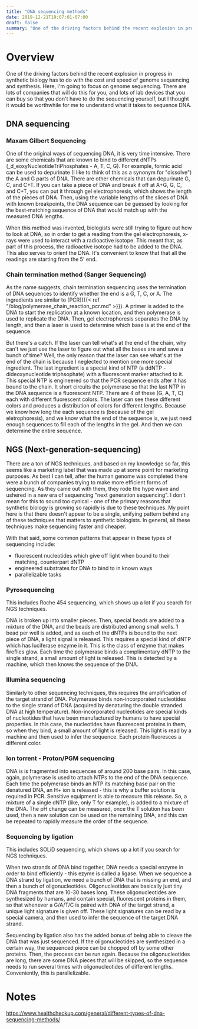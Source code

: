 ```yaml
---
title: "DNA sequencing methods"
date: 2019-12-21T19:07:01-07:00
draft: false
summary: "One of the driving factors behind the recent explosion in progress in synthetic biology has to do with the cost and speed of genome sequencing and synthesis. I wanted to understand more about how it actually works."
---
```


# Overview
One of the driving factors behind the recent explosion in progress in synthetic biology has to do with the cost and speed of genome sequencing and synthesis. Here, I'm going to focus on genome sequencing. There are lots of companies that will do this for you, and lots of lab devices that you can buy so that you don't have to do the sequencing yourself, but I thought it would be worthwhile for me to understand what it takes to sequence DNA.

## DNA sequencing

### Maxam Gilbert Sequencing

One of the original ways of sequencing DNA, it is very time intensive. There are some chemicals that are known to bind to different dNTPs (_d_eoxyNucleotideTriPhosphates - A, T, C, G). For example, formic acid can be used to depurinate (I like to think of this as a synonym for "dissolve") the A and G parts of DNA. There are other chemicals that can depurinate G, C, and C+T. If you can take a piece of DNA and break it off at A+G, G, C, and C+T, you can put it through gel electrophoresis, which shows the length of the pieces of DNA. Then, using the variable lengths of the slices of DNA with known breakpoints, the DNA sequence can be guessed by looking for the best-matching sequence of DNA that would match up with the measured DNA lengths.

When this method was invented, biologists were still trying to figure out how to look at DNA, so in order to get a reading from the gel electrophoresis, x-rays were used to interact with a radioactive isotope. This meant that, as part of this process, the radioactive isotope had to be added to the DNA. This also serves to orient the DNA. It's convenient to know that that all the readings are starting from the 5' end.

### Chain termination method (Sanger Sequencing)

As the name suggests, chain termination sequencing uses the termination of DNA sequences to identify whether the end is a G, T, C, or A. The ingredients are similar to [PCR]({{< ref "/blog/polymerase_chain_reaction_pcr.md" >}}). A primer is added to the DNA to start the replication at a known location, and then polymerase is used to replicate the DNA. Then, gel electrophoresis separates the DNA by length, and then a laser is used to determine which base is at the end of the sequence.

But there's a catch. If the laser can tell what's at the end of the chain, why can't we just use the laser to figure out what all the bases are and save a bunch of time? Well, the only reason that the laser can see what's at the end of the chain is because I neglected to mention one more special ingredient. The last ingredient is a special kind of NTP (a ddNTP - dideoxynucleotide triphsophate) with a fluorescent marker attached to it. This special NTP is engineered so that the PCR sequence ends after it has bound to the chain. It short circuits the polymerase so that the last NTP in the DNA sequence is a fluorescent NTP. There are 4 of these (G, A, T, C) each with different fluorescent colors. The laser can see these different colors and produces a distribution of colors for different lengths. Because we know how long the each sequence is (because of the gel eletrophoresis), and we know what the end of the sequence is, we just need enough sequences to fill each of the lengths in the gel. And then we can determine the entire sequence.

## NGS (Next-generation-sequencing)

There are a ton of NGS techniques, and based on my knowledge so far, this seems like a marketing label that was made up at some point for marketing purposes. As best I can tell, after the human genome was completed there were a bunch of companies trying to make more efficient forms of sequencing. As they came out with them, they rode the hype wave and ushered in a new era of sequencing "next generation sequencing". I don't mean for this to sound too cynical - one of the primary reasons that synthetic biology is growing so rapidly is due to these techniques. My point here is that there doesn't appear to be a single, unifying pattern behind any of these techniques that matters to synthetic biologists. In general, all these techniques make sequencing faster and cheaper.

With that said, some common patterns that appear in these types of sequencing include:

* fluorescent nucleotides which give off light when bound to their matching, counterpart dNTP
* engineered substrates for DNA to bind to in known ways
* parallelizable tasks

### Pyrosequencing

This includes Roche 454 sequencing, which shows up a lot if you search for NGS techniques.

DNA is broken up into smaller pieces. Then, special beads are added to a mixture of the DNA, and the beads are distributed among small wells. 1 bead per well is added, and as each of the dNTPs is bound to the next piece of DNA, a light signal is released. This requires a special kind of dNTP which has luciferase enzyme in it. This is the class of enzyme that makes fireflies glow. Each time the polymerase binds a complimentary dNTP to the single strand, a small amount of light is released. This is detected by a machine, which then knows the sequence of the DNA.

### Illumina sequencing

Similarly to other sequencing techniques, this requires the amplification of the target strand of DNA. Polymerase binds non-incorporated nucleotides to the single strand of DNA (acquired by denaturing the double stranded DNA at high temperature). Non-incorporated nucleotides are special kinds of nucleotides that have been manufactured by humans to have special properties. In this case, the nucleotides have fluorescent proteins in them, so when they bind, a small amount of light is released. This light is read by a machine and then used to infer the sequence. Each protein fluoresces a different color.

### Ion torrent - Proton/PGM sequencing

DNA is is fragmented into sequences of around 200 base pairs. In this case, again, polymerase is used to attach NTPs to the end of the DNA sequence. Each time the polymerase binds an NTP its matching base pair on the denatured DNA, an H+ ion is released - this is why a buffer solution is required in PCR. Sensitive equipment is able to measure this release. So, a mixture of a single dNTP (like, only T for example), is added to a mixture of the DNA. The pH change can be measured, once the T solution has been used, then a new solution can be used on the remaining DNA, and this can be repeated to rapidly measure the order of the sequence.

### Sequencing by ligation

This includes SOLiD sequencing, which shows up a lot if you search for NGS techniques.

When two strands of DNA bind together, DNA needs a special enzyme in order to bind efficiently - this ezyme is called a ligase. When we sequence a DNA strand by ligation, we need a bunch of DNA that is missing an end, and then a bunch of oligonucleotides. Oligonucleotides are basically just tiny DNA fragments that are 10-30 bases long. These oligonucleotides are synthesized by humans, and contain special, fluorescent proteins in them, so that whenever a G/A/T/C is paired with DNA of the target strand, a unique light signature is given off. These light signatures can be read by a special camera, and then used to infer the sequence of the target DNA strand.

Sequencing by ligation also has the added bonus of being able to cleave the DNA that was just sequenced. If the oligonucleotides are synthesized in a certain way, the sequenced piece can be chopped off by some other proteins. Then, the process can be run again. Because the oligonucleotides are long, there are some DNA pieces that will be skipped, so the sequence needs to run several times with oligonucleotides of different lengths. Conveniently, this is parallelizable.

# Notes

https://www.healthcheckup.com/general/different-types-of-dna-sequencing-methods/
